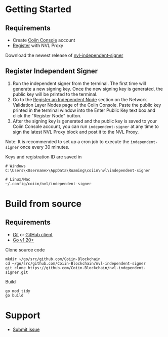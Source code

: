 # Getting Started

## Requirements
* Create [Coiin Console](https://coiin.io/console) account
* [Register](https://coiin.io/console/verificationnodes) with NVL Proxy

Download the newest release of [nvl-independent-signer](https://github.com/Coiin-Blockchain/nvl-independent-signer/releases)

## Register Independent Signer

1. Run the independent signer from the terminal. The first time will generate a new signing key. Once the new signing key is generated, the public key will be printed to the terminal.
2. Go to the [Register an Independent Node](https://coiin.io/console/verificationnodes) section on the Network Validation Layer Nodes page of the Coiin Console. Paste the public key printed in the terminal window into the Enter Public Key text box and click the "Register Node" button.
3. After the signing key is generated and the public key is saved to your Coiin Console account, you can run `independent-signer` at any time to sign the latest NVL Proxy block and post it to the NVL Proxy.

Note: It is recommended to set up a cron job to execute the `independent-signer` once every 30 minutes.

Keys and registration ID are saved in

    # Windows
    C:\Users\<Username>\AppData\Roaming\coiin\nvl\independent-signer
    
    # Linux/Mac
    ~/.config/coiin/nvl/independent-signer

# Build from source

## Requirements
* [Git](https://git-scm.com/) or [GitHub client](https://desktop.github.com/)
* [Go v1.20+](https://go.dev/dl/)


Clone source code

    mkdir ~/go/src/github.com/Coiin-Blockchain
    cd ~/go/src/github.com/Coiin-Blockchain/nvl-independent-signer
    git clone https://github.com/Coiin-Blockchain/nvl-independent-signer.git

Build

    go mod tidy
    go build

# Support

* [Submit issue](https://github.com/Coiin-Blockchain/nvl-independent-signer/issues)
